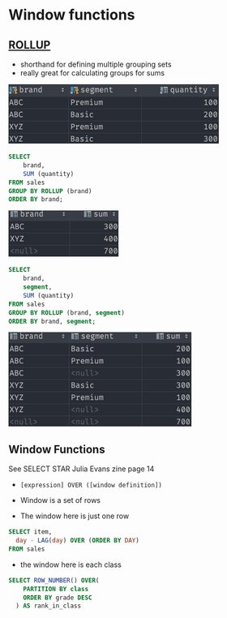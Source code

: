 # Window functions

## [ROLLUP](https://www.postgresqltutorial.com/postgresql-rollup/)

-   shorthand for defining multiple grouping sets
-   really great for calculating groups for sums

![0dcda3d67b602afda521c9422556ba65.png](0dcda3d67b602afda521c9422556ba65.png)

```sql
SELECT
    brand,
    SUM (quantity)
FROM sales
GROUP BY ROLLUP (brand)
ORDER BY brand;
```

![b8d0bfbaa7a1960bac01fa38cf0c7182.png](b8d0bfbaa7a1960bac01fa38cf0c7182.png)

```sql
SELECT
    brand,
    segment,
    SUM (quantity)
FROM sales
GROUP BY ROLLUP (brand, segment)
ORDER BY brand, segment;
```

![dd4ba80a68ccfa70205a90823a83bdab.png](./dd4ba80a68ccfa70205a90823a83bdab.png)

## Window Functions

See SELECT STAR Julia Evans zine page 14

-   `[expression] OVER ([window definition])`
-   Window is a set of rows

-   The window here is just one row

```sql
SELECT item,
  day - LAG(day) OVER (ORDER BY DAY)
FROM sales
```

-   the window here is each class

```sql
SELECT ROW_NUMBER() OVER(
    PARTITION BY class
    ORDER BY grade DESC
  ) AS rank_in_class
```
